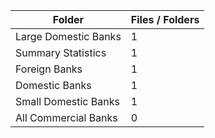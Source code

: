 | Folder               |   Files / Folders |
|----------------------|-------------------|
| Large Domestic Banks |                 1 |
| Summary Statistics   |                 1 |
| Foreign Banks        |                 1 |
| Domestic Banks       |                 1 |
| Small Domestic Banks |                 1 |
| All Commercial Banks |                 0 |